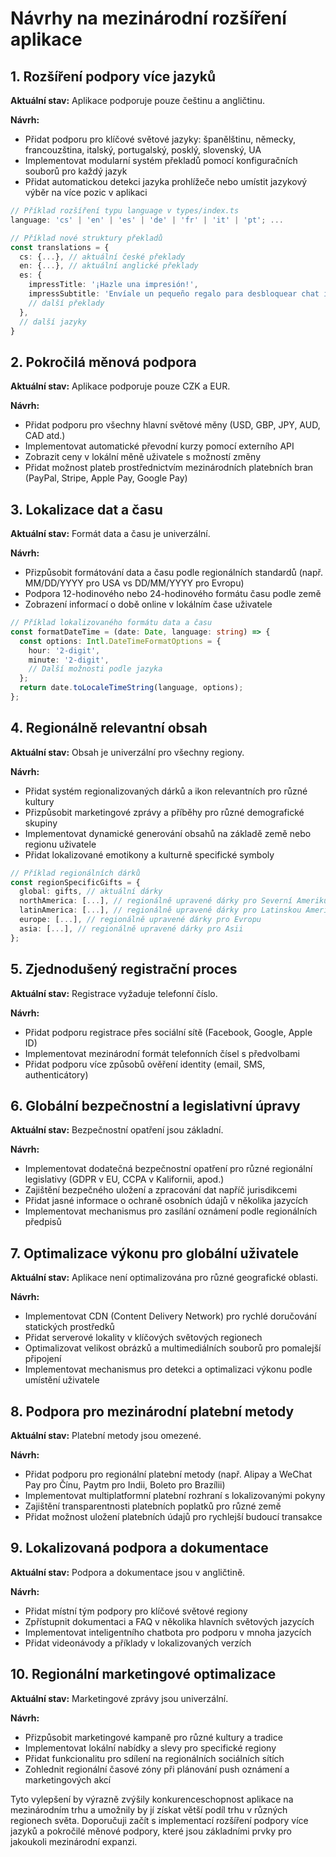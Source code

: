 # Návrhy na mezinárodní rozšíření aplikace

## 1. Rozšíření podpory více jazyků

**Aktuální stav:** Aplikace podporuje pouze češtinu a angličtinu.

**Návrh:**
- Přidat podporu pro klíčové světové jazyky: španělštinu, německy, francouzština, italský, portugalský, posklý, slovenský, UA
- Implementovat modularní systém překladů pomocí konfiguračních souborů pro každý jazyk
- Přidat automatickou detekci jazyka prohlížeče nebo umístit jazykový výběr na více pozic v aplikaci

```typescript
// Příklad rozšíření typu language v types/index.ts
language: 'cs' | 'en' | 'es' | 'de' | 'fr' | 'it' | 'pt'; ...

// Příklad nové struktury překladů
const translations = {
  cs: {...}, // aktuální české překlady
  en: {...}, // aktuální anglické překlady
  es: {
    impressTitle: '¡Hazle una impresión!',
    impressSubtitle: 'Envíale un pequeño regalo para desbloquear chat ilimitado y mostrar tu interés.',
    // další překlady
  },
  // další jazyky
}
```

## 2. Pokročilá měnová podpora

**Aktuální stav:** Aplikace podporuje pouze CZK a EUR.

**Návrh:**
- Přidat podporu pro všechny hlavní světové měny (USD, GBP, JPY, AUD, CAD atd.)
- Implementovat automatické převodní kurzy pomocí externího API
- Zobrazit ceny v lokální měně uživatele s možností změny
- Přidat možnost plateb prostřednictvím mezinárodních platebních bran (PayPal, Stripe, Apple Pay, Google Pay)

## 3. Lokalizace dat a času

**Aktuální stav:** Formát data a času je univerzální.

**Návrh:**
- Přizpůsobit formátování data a času podle regionálních standardů (např. MM/DD/YYYY pro USA vs DD/MM/YYYY pro Evropu)
- Podpora 12-hodinového nebo 24-hodinového formátu času podle země
- Zobrazení informací o době online v lokálním čase uživatele

```typescript
// Příklad lokalizovaného formátu data a času
const formatDateTime = (date: Date, language: string) => {
  const options: Intl.DateTimeFormatOptions = {
    hour: '2-digit',
    minute: '2-digit',
    // Další možnosti podle jazyka
  };
  return date.toLocaleTimeString(language, options);
};
```

## 4. Regionálně relevantní obsah

**Aktuální stav:** Obsah je univerzální pro všechny regiony.

**Návrh:**
- Přidat systém regionalizovaných dárků a ikon relevantních pro různé kultury
- Přizpůsobit marketingové zprávy a příběhy pro různé demografické skupiny
- Implementovat dynamické generování obsahů na základě země nebo regionu uživatele
- Přidat lokalizované emotikony a kulturně specifické symboly

```typescript
// Příklad regionálních dárků
const regionSpecificGifts = {
  global: gifts, // aktuální dárky
  northAmerica: [...], // regionálně upravené dárky pro Severní Ameriku
  latinAmerica: [...], // regionálně upravené dárky pro Latinskou Ameriku
  europe: [...], // regionálně upravené dárky pro Evropu
  asia: [...], // regionálně upravené dárky pro Asii
};
```

## 5. Zjednodušený registrační proces

**Aktuální stav:** Registrace vyžaduje telefonní číslo.

**Návrh:**
- Přidat podporu registrace přes sociální sítě (Facebook, Google, Apple ID)
- Implementovat mezinárodní formát telefonních čísel s předvolbami
- Přidat podporu více způsobů ověření identity (email, SMS, authenticátory)

## 6. Globální bezpečnostní a legislativní úpravy

**Aktuální stav:** Bezpečnostní opatření jsou základní.

**Návrh:**
- Implementovat dodatečná bezpečnostní opatření pro různé regionální legislativy (GDPR v EU, CCPA v Kalifornii, apod.)
- Zajištění bezpečného uložení a zpracování dat napříč jurisdikcemi
- Přidat jasné informace o ochraně osobních údajů v několika jazycích
- Implementovat mechanismus pro zasílání oznámení podle regionálních předpisů

## 7. Optimalizace výkonu pro globální uživatele

**Aktuální stav:** Aplikace není optimalizována pro různé geografické oblasti.

**Návrh:**
- Implementovat CDN (Content Delivery Network) pro rychlé doručování statických prostředků
- Přidat serverové lokality v klíčových světových regionech
- Optimalizovat velikost obrázků a multimediálních souborů pro pomalejší připojení
- Implementovat mechanismus pro detekci a optimalizaci výkonu podle umístění uživatele

## 8. Podpora pro mezinárodní platební metody

**Aktuální stav:** Platební metody jsou omezené.

**Návrh:**
- Přidat podporu pro regionální platební metody (např. Alipay a WeChat Pay pro Čínu, Paytm pro Indii, Boleto pro Brazílii)
- Implementovat multiplatformní platební rozhraní s lokalizovanými pokyny
- Zajištění transparentnosti platebních poplatků pro různé země
- Přidat možnost uložení platebních údajů pro rychlejší budoucí transakce

## 9. Lokalizovaná podpora a dokumentace

**Aktuální stav:** Podpora a dokumentace jsou v angličtině.

**Návrh:**
- Přidat místní tým podpory pro klíčové světové regiony
- Zpřístupnit dokumentaci a FAQ v několika hlavních světových jazycích
- Implementovat inteligentního chatbota pro podporu v mnoha jazycích
- Přidat videonávody a příklady v lokalizovaných verzích

## 10. Regionální marketingové optimalizace

**Aktuální stav:** Marketingové zprávy jsou univerzální.

**Návrh:**
- Přizpůsobit marketingové kampaně pro různé kultury a tradice
- Implementovat lokální nabídky a slevy pro specifické regiony
- Přidat funkcionalitu pro sdílení na regionálních sociálních sítích
- Zohlednit regionální časové zóny při plánování push oznámení a marketingových akcí

Tyto vylepšení by výrazně zvýšily konkurenceschopnost aplikace na mezinárodním trhu a umožnily by jí získat větší podíl trhu v různých regionech světa. Doporučuji začít s implementací rozšíření podpory více jazyků a pokročilé měnové podpory, které jsou základními prvky pro jakoukoli mezinárodní expanzi.